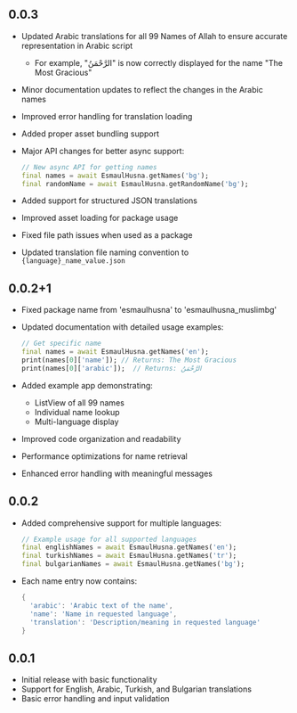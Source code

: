 ## 0.0.3

* Updated Arabic translations for all 99 Names of Allah to ensure accurate representation in Arabic script
  * For example, "الرَّحْمَنُ" is now correctly displayed for the name "The Most Gracious"
* Minor documentation updates to reflect the changes in the Arabic names
* Improved error handling for translation loading
* Added proper asset bundling support
* Major API changes for better async support:

  ```dart
  // New async API for getting names
  final names = await EsmaulHusna.getNames('bg');
  final randomName = await EsmaulHusna.getRandomName('bg');
  ```

* Added support for structured JSON translations
* Improved asset loading for package usage
* Fixed file path issues when used as a package
* Updated translation file naming convention to `{language}_name_value.json`

## 0.0.2+1

* Fixed package name from 'esmaulhusna' to 'esmaulhusna_muslimbg'
* Updated documentation with detailed usage examples:

  ```dart
  // Get specific name
  final names = await EsmaulHusna.getNames('en');
  print(names[0]['name']); // Returns: The Most Gracious
  print(names[0]['arabic']);  // Returns: الرَّحْمَنُ
  ```

* Added example app demonstrating:
  * ListView of all 99 names
  * Individual name lookup
  * Multi-language display
* Improved code organization and readability
* Performance optimizations for name retrieval
* Enhanced error handling with meaningful messages

## 0.0.2

* Added comprehensive support for multiple languages:

  ```dart
  // Example usage for all supported languages
  final englishNames = await EsmaulHusna.getNames('en'); 
  final turkishNames = await EsmaulHusna.getNames('tr');
  final bulgarianNames = await EsmaulHusna.getNames('bg');
  ```

* Each name entry now contains:

  ```dart
  {
    'arabic': 'Arabic text of the name',
    'name': 'Name in requested language',
    'translation': 'Description/meaning in requested language'
  }
  ```

## 0.0.1

* Initial release with basic functionality
* Support for English, Arabic, Turkish, and Bulgarian translations
* Basic error handling and input validation
